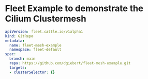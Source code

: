 # Fleet Example to demonstrate the Cilium Clustermesh

```yaml
apiVersion: fleet.cattle.io/v1alpha1
kind: GitRepo
metadata:
  name: fleet-mesh-example
  namespace: fleet-default
spec:
  branch: main
  repo: https://github.com/dgiebert/fleet-mesh-example.git
  targets:
  - clusterSelector: {}
```